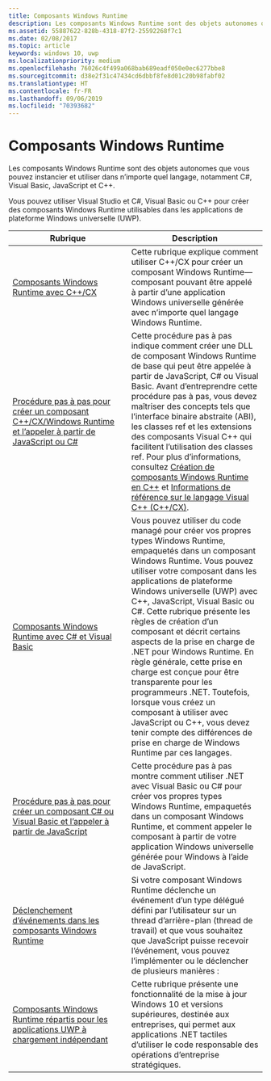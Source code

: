 ```yaml
---
title: Composants Windows Runtime
description: Les composants Windows Runtime sont des objets autonomes que vous pouvez instancier et utiliser dans n’importe quel langage, notamment C\#, Visual Basic, JavaScript et C++.
ms.assetid: 55887622-828b-4318-87f2-25592268f7c1
ms.date: 02/08/2017
ms.topic: article
keywords: windows 10, uwp
ms.localizationpriority: medium
ms.openlocfilehash: 76026c4f499a068bab689eadf050e0ec6277bbe8
ms.sourcegitcommit: d38e2f31c47434cd6dbbf8fe8d01c20b98fabf02
ms.translationtype: HT
ms.contentlocale: fr-FR
ms.lasthandoff: 09/06/2019
ms.locfileid: "70393682"
---
```

# <a name="windows-runtime-components"></a>Composants Windows Runtime
Les composants Windows Runtime sont des objets autonomes que vous pouvez instancier et utiliser dans n’importe quel langage, notamment C\#, Visual Basic, JavaScript et C++.

Vous pouvez utiliser Visual Studio et C#, Visual Basic ou C++ pour créer des composants Windows Runtime utilisables dans les applications de plateforme Windows universelle (UWP).

| Rubrique | Description |
|-------|-------------|
| [Composants Windows Runtime avec C++/CX](creating-windows-runtime-components-in-cpp.md) | Cette rubrique explique comment utiliser C++/CX pour créer un composant Windows Runtime&mdash;composant pouvant être appelé à partir d’une application Windows universelle générée avec n’importe quel langage Windows Runtime. |
| [Procédure pas à pas pour créer un composant C++/CX/Windows Runtime et l’appeler à partir de JavaScript ou C#](walkthrough-creating-a-basic-windows-runtime-component-in-cpp-and-calling-it-from-javascript-or-csharp.md) | Cette procédure pas à pas indique comment créer une DLL de composant Windows Runtime de base qui peut être appelée à partir de JavaScript, C# ou Visual Basic. Avant d’entreprendre cette procédure pas à pas, vous devez maîtriser des concepts tels que l’interface binaire abstraite (ABI), les classes ref et les extensions des composants Visual C++ qui facilitent l’utilisation des classes ref. Pour plus d’informations, consultez [Création de composants Windows Runtime en C++](creating-windows-runtime-components-in-cpp.md) et [Informations de référence sur le langage Visual C++ (C++/CX)](https://docs.microsoft.com/cpp/cppcx/visual-c-language-reference-c-cx). |
| [Composants Windows Runtime avec C# et Visual Basic](creating-windows-runtime-components-in-csharp-and-visual-basic.md) | Vous pouvez utiliser du code managé pour créer vos propres types Windows Runtime, empaquetés dans un composant Windows Runtime. Vous pouvez utiliser votre composant dans les applications de plateforme Windows universelle (UWP) avec C++, JavaScript, Visual Basic ou C#. Cette rubrique présente les règles de création d’un composant et décrit certains aspects de la prise en charge de .NET pour Windows Runtime. En règle générale, cette prise en charge est conçue pour être transparente pour les programmeurs .NET. Toutefois, lorsque vous créez un composant à utiliser avec JavaScript ou C++, vous devez tenir compte des différences de prise en charge de Windows Runtime par ces langages. |
| [Procédure pas à pas pour créer un composant C# ou Visual Basic et l’appeler à partir de JavaScript](walkthrough-creating-a-simple-windows-runtime-component-and-calling-it-from-javascript.md) | Cette procédure pas à pas montre comment utiliser .NET avec Visual Basic ou C# pour créer vos propres types Windows Runtime, empaquetés dans un composant Windows Runtime, et comment appeler le composant à partir de votre application Windows universelle générée pour Windows à l’aide de JavaScript. |
| [Déclenchement d’événements dans les composants Windows Runtime](raising-events-in-windows-runtime-components.md) | Si votre composant Windows Runtime déclenche un événement d’un type délégué défini par l’utilisateur sur un thread d’arrière-plan (thread de travail) et que vous souhaitez que JavaScript puisse recevoir l’événement, vous pouvez l’implémenter ou le déclencher de plusieurs manières : | 
| [Composants Windows Runtime répartis pour les applications UWP à chargement indépendant](brokered-windows-runtime-components-for-side-loaded-windows-store-apps.md) | Cette rubrique présente une fonctionnalité de la mise à jour Windows 10 et versions supérieures, destinée aux entreprises, qui permet aux applications .NET tactiles d’utiliser le code responsable des opérations d’entreprise stratégiques. |
